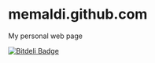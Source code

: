 memaldi.github.com
==================

My personal web page

[![Bitdeli Badge](https://d2weczhvl823v0.cloudfront.net/memaldi/memaldi.github.com/trend.png)](https://bitdeli.com/free "Bitdeli Badge")

